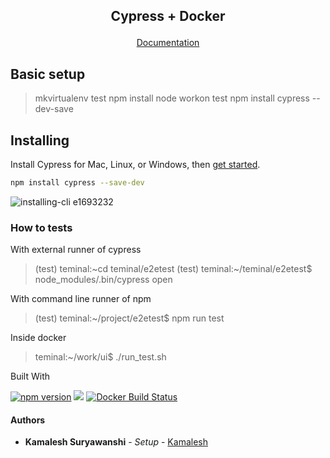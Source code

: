 <h2><p align="center">
Cypress + Docker 
</p></h2>
<center>
<a href="https://on.cypress.io">Documentation</a> 
</center>

## Basic setup
> mkvirtualenv test
> npm install node
> workon test
> npm install cypress --dev-save

## Installing

Install Cypress for Mac, Linux, or Windows, then [get started](https://docs.cypress.io/guides/getting-started/installing-cypress.html).

```bash
npm install cypress --save-dev
```

![installing-cli e1693232](https://user-images.githubusercontent.com/1271364/31740846-7bf607f0-b420-11e7-855f-41c996040d31.gif)



### How to tests
With external runner of cypress
> (test) teminal:~cd teminal/e2etest
> (test) teminal:~/teminal/e2etest$
>  node_modules/.bin/cypress open

With command line runner of npm
> (test) teminal:~/project/e2etest$ npm run test

Inside docker
> teminal:~/work/ui$ ./run_test.sh

Built With

[![npm version](https://img.shields.io/badge/cypress.io-tests-green.svg?style=flat-square)](https://cypress.io) [![](https://badge.fury.io/js/cypress.svg)](https://badge.fury.io/js/cypress) [![Docker Build Status](https://img.shields.io/docker/build/cypress/browsers.svg)](https://hub.docker.com/r/cypress/browsers/)

#### Authors

* **Kamalesh Suryawanshi** - *Setup* - [Kamalesh](https://github.com/kamlesh910)